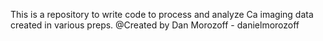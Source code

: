 This is a repository to write code to process and analyze Ca imaging data created in various preps.
@Created by Dan Morozoff - danielmorozoff
